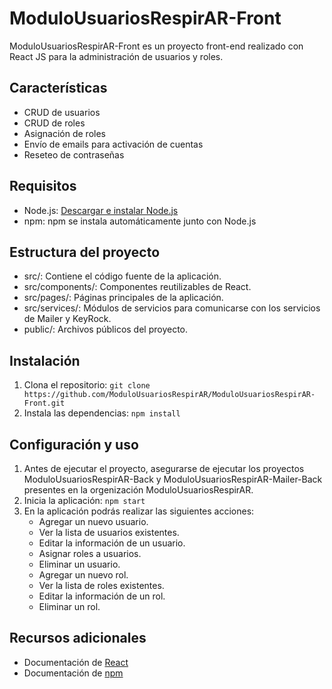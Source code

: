 # ModuloUsuariosRespirAR-Front

ModuloUsuariosRespirAR-Front es un proyecto front-end realizado con React JS para la administración de usuarios y roles.

## Características

- CRUD de usuarios
- CRUD de roles
- Asignación de roles
- Envío de emails para activación de cuentas
- Reseteo de contraseñas

## Requisitos

- Node.js: [Descargar e instalar Node.js](https://nodejs.org/en)
- npm: npm se instala automáticamente junto con Node.js

## Estructura del proyecto
- src/: Contiene el código fuente de la aplicación.
- src/components/: Componentes reutilizables de React.
- src/pages/: Páginas principales de la aplicación.
- src/services/: Módulos de servicios para comunicarse con los servicios de Mailer y KeyRock.
- public/: Archivos públicos del proyecto.

## Instalación

1. Clona el repositorio: `git clone https://github.com/ModuloUsuariosRespirAR/ModuloUsuariosRespirAR-Front.git`
2. Instala las dependencias: `npm install`

## Configuración y uso

1. Antes de ejecutar el proyecto, asegurarse de ejecutar los proyectos ModuloUsuariosRespirAR-Back y ModuloUsuariosRespirAR-Mailer-Back presentes en la orgenización ModuloUsuariosRespirAR.
2. Inicia la aplicación: `npm start`
3. En la aplicación podrás realizar las siguientes acciones:
    - Agregar un nuevo usuario.
    - Ver la lista de usuarios existentes.
    - Editar la información de un usuario.
    - Asignar roles a usuarios.
    - Eliminar un usuario.
    - Agregar un nuevo rol.
    - Ver la lista de roles existentes.
    - Editar la información de un rol.
    - Eliminar un rol.

## Recursos adicionales

- Documentación de [React](https://legacy.reactjs.org/docs/getting-started.html)
- Documentación de [npm](https://docs.npmjs.com/)
